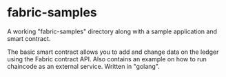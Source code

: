 # fabric-samples

A working "fabric-samples" directory along with a sample application and smart contract. 

The basic smart contract allows you to add and change data on the ledger using the Fabric contract API. Also contains an example on how to run chaincode as an external service. Written in "golang".
